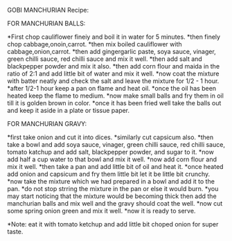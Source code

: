 GOBI MANCHURIAN Recipe:

FOR MANCHURIAN BALLS:

*First chop cauliflower fineiy and boil it in water for 5 minutes.
*then finely chop cabbage,onoin,carrot.
*then mix boiled cauliflower with cabbage,onion,carrot.
*then add gingergarlic paste, soya sauce, vinager, green chilli sauce, red chilli sauce and mix it well.
*then add salt and blackpepper powder and mix it also.
*then add corn flour and maida in the ratio of 2:1 and add little bit of water and mix it well.
*now coat the mixture with batter neatly and check the salt and leave the mixture for 1/2 - 1 hour.
*after 1/2-1 hour keep a pan on flame and heat oil.
*once the oil has been heated keep the flame to medium.
*now make small balls and fry them in oil till it is golden brown in color.
*once it has been fried well take the balls out and keep it aside in a plate or tissue paper.


FOR MANCHURIAN GRAVY:

*first take onion and cut it into dices.
*similarly cut capsicum also.
*then take a bowl and add soya sauce, vinager, green chilli sauce, red chilli sauce, tomato katchup and add salt, blackpepper powder, and sugar to it.
*now add half a cup water to that bowl and mix it well.
*now add corn flour and mix it well.
*then take a pan and add little bit of oil and heat it.
*once heated add onion and capsicum and fry them little bit let it be little bit crunchy.
*now take the mixture which we had prepared in a bowl and add it to the pan.
*do not stop strring the mixture in the pan or else it would burn.
*you may start noticing that the mixture would be becoming thick then add the manchurian balls and mix well and the gravy should coat the well.
*now cut some spring onion green and mix it well.
*now it is ready to serve.

*Note: eat it with tomato ketchup and add little bit choped onion for super taste.